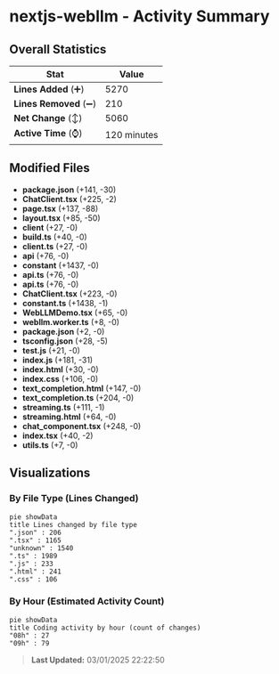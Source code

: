 # nextjs-webllm - Activity Summary 

## Overall Statistics

| Stat                   | Value                                                             |
| ---------------------- | ----------------------------------------------------------------- |
| **Lines Added** (➕)   | 5270                                          |
| **Lines Removed** (➖) | 210                                        |
| **Net Change** (↕)    | 5060                |
| **Active Time** (⌚)   | 120 minutes |


## Modified Files
- **package.json** (+141, -30)
- **ChatClient.tsx** (+225, -2)
- **page.tsx** (+137, -88)
- **layout.tsx** (+85, -50)
- **client** (+27, -0)
- **build.ts** (+40, -0)
- **client.ts** (+27, -0)
- **api** (+76, -0)
- **constant** (+1437, -0)
- **api.ts** (+76, -0)
- **api.ts** (+76, -0)
- **ChatClient.tsx** (+223, -0)
- **constant.ts** (+1438, -1)
- **WebLLMDemo.tsx** (+65, -0)
- **webllm.worker.ts** (+8, -0)
- **package.json** (+2, -0)
- **tsconfig.json** (+28, -5)
- **test.js** (+21, -0)
- **index.js** (+181, -31)
- **index.html** (+30, -0)
- **index.css** (+106, -0)
- **text_completion.html** (+147, -0)
- **text_completion.ts** (+204, -0)
- **streaming.ts** (+111, -1)
- **streaming.html** (+64, -0)
- **chat_component.tsx** (+248, -0)
- **index.tsx** (+40, -2)
- **utils.ts** (+7, -0)

## Visualizations

### By File Type (Lines Changed)

```mermaid
pie showData
title Lines changed by file type
".json" : 206
".tsx" : 1165
"unknown" : 1540
".ts" : 1989
".js" : 233
".html" : 241
".css" : 106
```

### By Hour (Estimated Activity Count)

```mermaid
pie showData
title Coding activity by hour (count of changes)
"08h" : 27
"09h" : 79
```


> **Last Updated:** 03/01/2025 22:22:50